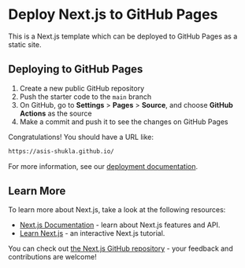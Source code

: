 # Deploy Next.js to GitHub Pages

This is a Next.js template which can be deployed to GitHub Pages as a static site.

## Deploying to GitHub Pages

1.  Create a new public GitHub repository
2.  Push the starter code to the `main` branch
3.  On GitHub, go to **Settings** > **Pages** > **Source**, and choose **GitHub Actions** as the source
4.  Make a commit and push it to see the changes on GitHub Pages

Congratulations! You should have a URL like:

```bash
https://asis-shukla.github.io/
```

For more information, see our [deployment documentation](https://nextjs.org/docs/app/building-your-application/deploying/static-exports).

## Learn More

To learn more about Next.js, take a look at the following resources:

- [Next.js Documentation](https://nextjs.org/docs) - learn about Next.js features and API.
- [Learn Next.js](https://nextjs.org/learn) - an interactive Next.js tutorial.

You can check out [the Next.js GitHub repository](https://github.com/vercel/next.js) - your feedback and contributions are welcome!
